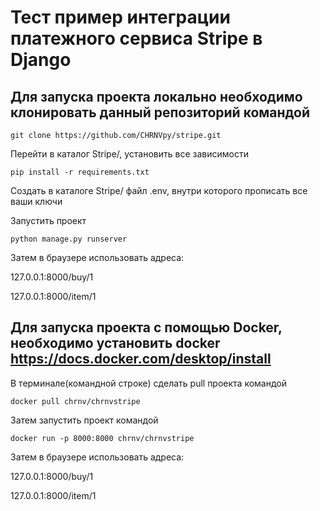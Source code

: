 # Тест пример интеграции платежного сервиса Stripe в Django

## Для запуска проекта локально необходимо клонировать данный репозиторий командой

```git clone https://github.com/CHRNVpy/stripe.git```

Перейти в каталог Stripe/, установить все зависимости

```pip install -r requirements.txt```

Создать в каталоге Stripe/ файл .env, внутри которого прописать все ваши ключи

Запустить проект

```python manage.py runserver```

Затем в браузере использовать адреса:

127.0.0.1:8000/buy/1

127.0.0.1:8000/item/1


## Для запуска проекта c помощью Docker, необходимо установить docker https://docs.docker.com/desktop/install

В терминале(командной строке) сделать pull проекта командой

```docker pull chrnv/chrnvstripe```

Затем запустить проект командой

```docker run -p 8000:8000 chrnv/chrnvstripe```

Затем в браузере использовать адреса:

127.0.0.1:8000/buy/1

127.0.0.1:8000/item/1
